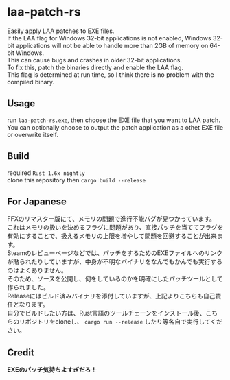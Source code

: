 laa-patch-rs
===

Easily apply LAA patches to EXE files.  
If the LAA flag for Windows 32-bit applications is not enabled, Windows 32-bit applications will not be able to handle more than 2GB of memory on 64-bit Windows.  
This can cause bugs and crashes in older 32-bit applications.  
To fix this, patch the binaries directly and enable the LAA flag.  
This flag is determined at run time, so I think there is no problem with the compiled binary.  

## Usage

run `laa-patch-rs.exe`, then choose the EXE file that you want to LAA patch.  
You can optionally choose to output the patch application as a othet EXE file or overwrite itself.  

## Build

required `Rust 1.6x nightly`  
clone this repository then `cargo build --release`  

## For Japanese

FFXのリマスター版にて、メモリの問題で進行不能バグが見つかっています。  
これはメモリの扱いを決めるフラグに問題があり、直接パッチを当ててフラグを有効にすることで、扱えるメモリの上限を増やして問題を回避することが出来ます。  
Steamのレビューページなどでは、パッチをするためのEXEファイルへのリンクが貼られたりしていますが、中身が不明なバイナリをなんでもかんでも実行するのはよくありません。  
そのため、ソースを公開し、何をしているのかを明確にしたパッチツールとして作られました。  
Releaseにはビルド済みバイナリを添付していますが、上記よりこちらも自己責任となります。  
自分でビルドしたい方は、Rust言語のツールチェーンをインストール後、こちらのリポジトリをcloneし、 `cargo run --release` したり等各自で実行してください。  

## Credit

~~**EXEのパッチ気持ちよすぎだろ！**~~

